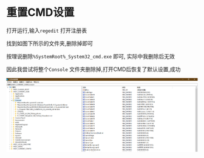 # 重置CMD设置


打开运行,输入`regedit` 打开注册表

找到如图下所示的文件夹,删除掉即可

按理说删除`%SystemRoot%_System32_cmd.exe` 即可, 实际中我删除后无效

因此我尝试将整个`Console` 文件夹删除掉,打开CMD后恢复了默认设置,成功

![注册表编辑器](_v_images/20200313180023826_26780.png)